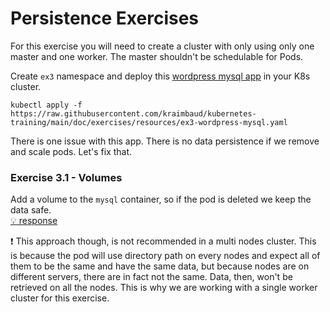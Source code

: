 # Persistence Exercises
For this exercise you will need to create a cluster with only using only one master and one worker. The master shouldn't be
schedulable for Pods.

Create `ex3` namespace and deploy this [wordpress mysql app](resources/ex3-wordpress-mysql.yaml) in your K8s cluster.

    kubectl apply -f https://raw.githubusercontent.com/kraimbaud/kubernetes-training/main/doc/exercises/resources/ex3-wordpress-mysql.yaml

There is one issue with this app. There is no data persistence if we remove and scale pods. Let's fix that. 

### Exercise 3.1 - Volumes

Add a volume to the `mysql` container, so if the pod is deleted we keep the data safe.   
[:bulb: response](responses/ex3/ex3-wordpress-mysql.yaml)

:exclamation: This approach though, is not recommended in a multi nodes cluster. This is because the pod will use directory path on every nodes and expect all of 
them to be the same and have the same data, but because nodes are on different servers, there are in fact not the same. Data, then, won't be 
retrieved on all the nodes. This is why we are working with a single worker cluster for this exercise.

